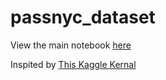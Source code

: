 # passnyc_dataset

View the main notebook [here](http://nbviewer.jupyter.org/github/afizing/matplot2plotly/blob/master/matplot2plotly.ipynb)


Inspited by [This Kaggle Kernal](https://www.kaggle.com/m2skills/passnyc-ds-for-good-complete-eda)
